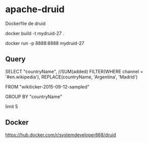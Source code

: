 # apache-druid
Dockerfile de druid 


docker build -t mydruid-27 .

docker run -p 8888:8888 mydruid-27


## Query


SELECT 
  "countryName",
  //SUM(added) FILTER(WHERE channel = '#en.wikipedia'),
  REPLACE(countryName, 'Argentina', 'Madrid')

FROM "wikiticker-2015-09-12-sampled"

GROUP BY "countryName" 

limit 5

## Docker
https://hub.docker.com/r/systemdeveloper868/druid
